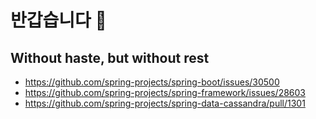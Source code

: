 # 반갑습니다 🙌

## Without haste, but without rest

- https://github.com/spring-projects/spring-boot/issues/30500  
- https://github.com/spring-projects/spring-framework/issues/28603
- https://github.com/spring-projects/spring-data-cassandra/pull/1301
